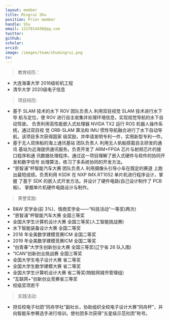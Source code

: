 ```yaml
---
layout: member
title: Mingrui Shu
position: Prior member
handle: Shu
email: 1217814436@qq.com
twitter: 
github: 
scholar:
orcid: 
image: /images/team/shumingrui.png
cv: 
---
```


> 教育经历：

- 大连海事大学 2016级轮机工程
- 清华大学 2020级电子信息

> 项目经历: 

- 基于 SLAM 技术的水下 ROV 团队负责人 利用双目视觉 SLAM 技术进行水下导 航与定位，使 ROV 进行自主收集并处理环境信息，实现视觉导航的水下自动驾驶。 负责利用高性能嵌入式处理器 NVIDA TX2 运行 ROS 机器人操作系统，通过双目视 觉 ORB-SLAM 算法和 IMU 惯性导航融合进行了水下自动导航。该项目多次获得国家 级奖励，并申请发明专利一件，实用新型专利一件。
- 基于无人双体船的海上通讯基站 团队负责人 利用无人帆船搭载自主研发的通讯 基站为近海提供通讯服务。负责开发了 ARM+FPGA 芯片与射频芯片的接口程序和通 讯数据处理程序。通过这一项目理解了嵌入式硬件与软件的协同开发和数字信号 处理算法，练习了多系统协同的开发方法。
- “恩智浦”杯智能汽车大赛 团队负责人 利用摄像头引导小车在既定的赛道 上跑出最短成绩。负责利用 KSDK 在 NXP IMX.RT1052 单片机进行程序设计，掌握 了基于 SDK 的嵌入式开发方法。并设计了硬件电路(自己设计制作了 PCB 板)， 掌握单片机硬件电路设计与制作。

> 荣誉奖励: 

- B&W 奖学金(前 3%)、情商奖学金——“科技活动”一等奖(两次)
- “恩智浦”杯智能汽车大赛 全国三等奖
- 全国大学生计算机设计大赛 全国三等奖(人工智能挑战赛)
- 水下智能装备设计大赛 全国二等奖
- 2018 年全美数学建模竞赛ICM 全国二等奖
- 2019 年全美数学建模竞赛ICM 全国二等奖
- “创青春”大学生创新创业大赛 全国三等奖(辽宁省 26 队入围)
- “ICAN”创新创业挑战赛 全国三等奖
- 全国大学生电子设计大赛 省二等奖
- 全国大学生数学建模大赛 省二等奖
- 全国大学生计算机设计大赛 省二等奖(物联网城市管理组)
- “互联网+”创新创业竞赛省三等奖
- 校级奖项若干

> 实践活动:

- 担任校电子社团“同舟学社”副社长，协助组织全校电子设计大赛“同舟杯”，并向智能车参赛选手进行培训。使社团多次获得“五星级示范社团”称号。